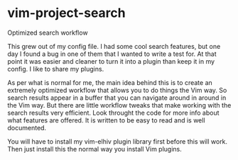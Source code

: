 # vim-project-search
Optimized search workflow

This grew out of my config file. I had some cool search features, but one day I found a bug in one of them that I wanted to write a test for. At that point it was easier and cleaner to turn it into a plugin than keep it in my config. I like to share my plugins.

As per what is normal for me, the main idea behind this is to create an extremely optimized workflow that allows you to do things the Vim way. So search results appear in a buffer that you can navigate around in around in the Vim way. But there are little workflow tweaks that make working with the search results very efficient. Look throught the code for more info about what features are offered. It is written to be easy to read and is well documented.

You will have to install my vim-elhiv plugin library first before this will work. Then just install this the normal way you install Vim plugins.
